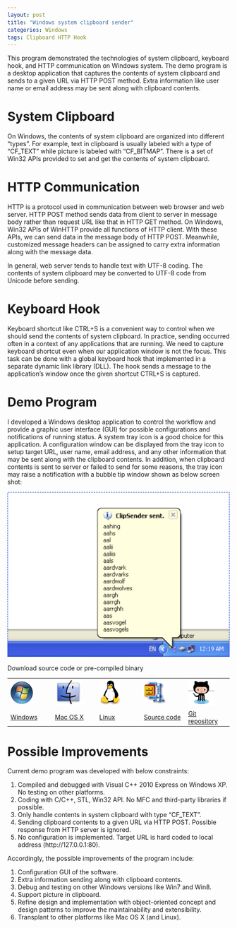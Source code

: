 ```yaml
---
layout: post
title: "Windows system clipboard sender"
categories: Windows
tags: Clipboard HTTP Hook
---
```


This program demonstrated the technologies of system clipboard, keyboard hook, and HTTP communication on Windows system. The demo program is a desktop application that captures the contents of system clipboard and sends to a given URL via HTTP POST method. Extra information like user name or email address may be sent along with clipboard contents.
	
# System Clipboard

On Windows, the contents of system clipboard are organized into different “types”.  For example, text in clipboard is usually labeled with a type of “CF_TEXT” while picture is labeled with “CF_BITMAP”. There is a set of Win32 APIs provided to set and get the contents of system clipboard.
	
# HTTP Communication

HTTP is a protocol used in communication between web browser and web server. HTTP POST method sends data from client to server in message body rather than request URL like that in HTTP GET method. On Windows, Win32 APIs of WinHTTP provide all functions of HTTP client. With these APIs, we can send data in the message body of HTTP POST. Meanwhile, customized message headers can be assigned to carry extra information along with the message data. 

In general, web server tends to handle text with UTF-8 coding. The contents of system clipboard may be converted to UTF-8 code from Unicode before sending.
	
# Keyboard Hook

Keyboard shortcut like CTRL+S is a convenient way to control when we should send the contents of system clipboard. In practice, sending occurred often in a context of any applications that are running. We need to capture keyboard shortcut even when our application window is not the focus. This task can be done with a global keyboard hook that implemented in a separate dynamic link library (DLL). The hook sends a message to the application’s window once the given shortcut CTRL+S is captured. 

	
# Demo Program

I developed a Windows desktop application to control the workflow and provide a graphic user interface (GUI) for possible configurations and notifications of running status. A system tray icon is a good choice for this application. A configuration window can be displayed from the tray icon to setup target URL, user name, email address, and any other information that may be sent along with the clipboard contents. In addition, when clipboard contents is sent to server or failed to send for some reasons, the tray icon may raise a notification with a bubble tip window shown as below screen shot:

<img src="/images/clipsender.png" />
	
<div id="download" class="box">
    <p>Download source code or pre-compiled binary</p>
    <table>
        <tr>
            <td width="20%"><a href="download/win/clipsender.zip"><img src="/images/windows-logo.png" /></a></td>
            <td width="20%"><a href="download/mac/clipsender"><img src="/images/mac-logo.png" /></a></td>
            <td width="20%"><a href="download/linux/clipsender"><img src="/images/linux-logo.png" /></a></td>
<td width="20%"><a href="download/source/clipsender140407.zip"><img src="/images/zip-logo.png" /></a></td>
<td width="20%"><a href="https://github.com/limlabs/clipsender" target="_blank"><img src="/images/github-logo.png" /></a></td>
        </tr>
        <tr>
            <td width="20%"><a href="download/win/clipsender.zip">Windows</a></td>
            <td width="20%"><a href="download/mac/clipsender">Mac OS X</a></td>
            <td width="20%"><a href="download/linux/clipsender">Linux</a></td>
<td width="20%"><a href="download/source/clipsender140407.zip">Source code</a></td>
<td width="20%"><a href="https://github.com/limlabs/clipsender" target="_blank">Git repository</a></td>
        </tr>
    </table>
</div>
	
# Possible Improvements 

Current demo program was developed with below constraints:

<ol>
	<li>Compiled and debugged with Visual C++ 2010 Express on Windows XP. No testing on other platforms.</li>
	<li>Coding with C/C++, STL, Win32 API. No MFC and third-party libraries if possible. </li>
	<li>Only handle contents in system clipboard with type “CF_TEXT”. </li>
	<li>Sending clipboard contents to a given URL via HTTP POST. Possible response from HTTP server is ignored. </li>
	<li>No configuration is implemented. Target URL is hard coded to local address (http://127.0.0.1:80). </li>
</ol>

Accordingly, the possible improvements of the program include:

<ol>
	<li>Configuration GUI of the software. </li>
	<li>Extra information sending along with clipboard contents.</li>
	<li>Debug and testing on other Windows versions like Win7 and Win8.</li>
	<li>Support picture in clipboard.</li>
	<li>Refine design and implementation with object-oriented concept and design patterns to improve the maintainability and extensibility. </li>
	<li>Transplant to other platforms like Mac OS X (and Linux). </li>
</ol>
